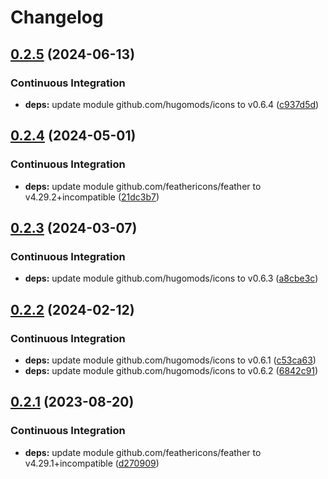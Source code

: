 # Changelog

## [0.2.5](https://github.com/hugomods/icons/compare/vendors/feather/v0.2.4...vendors/feather/v0.2.5) (2024-06-13)


### Continuous Integration

* **deps:** update module github.com/hugomods/icons to v0.6.4 ([c937d5d](https://github.com/hugomods/icons/commit/c937d5d7045cf1db4904197fae0f5ec9f939c755))

## [0.2.4](https://github.com/hugomods/icons/compare/vendors/feather/v0.2.3...vendors/feather/v0.2.4) (2024-05-01)


### Continuous Integration

* **deps:** update module github.com/feathericons/feather to v4.29.2+incompatible ([21dc3b7](https://github.com/hugomods/icons/commit/21dc3b7a7f79a0c174517780c4df72073c62dd41))

## [0.2.3](https://github.com/hugomods/icons/compare/vendors/feather/v0.2.2...vendors/feather/v0.2.3) (2024-03-07)


### Continuous Integration

* **deps:** update module github.com/hugomods/icons to v0.6.3 ([a8cbe3c](https://github.com/hugomods/icons/commit/a8cbe3c39733515f82c82a887d1d01d2f6f79ff8))

## [0.2.2](https://github.com/hugomods/icons/compare/vendors/feather/v0.2.1...vendors/feather/v0.2.2) (2024-02-12)


### Continuous Integration

* **deps:** update module github.com/hugomods/icons to v0.6.1 ([c53ca63](https://github.com/hugomods/icons/commit/c53ca63b1b074b041833e78d52617b2f3c3e9ea3))
* **deps:** update module github.com/hugomods/icons to v0.6.2 ([6842c91](https://github.com/hugomods/icons/commit/6842c91c37221b6792d9d9f38537a81397d810dd))

## [0.2.1](https://github.com/hugomods/icons/compare/vendors/feather/v0.2.0...vendors/feather/v0.2.1) (2023-08-20)


### Continuous Integration

* **deps:** update module github.com/feathericons/feather to v4.29.1+incompatible ([d270909](https://github.com/hugomods/icons/commit/d2709094d0f0636683d43e610ab0e9d5e7ced039))
